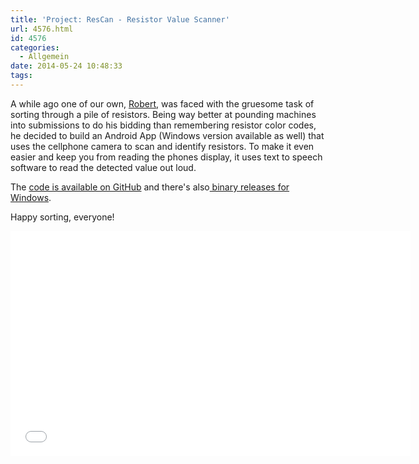 ```yaml
---
title: 'Project: ResCan - Resistor Value Scanner'
url: 4576.html
id: 4576
categories:
  - Allgemein
date: 2014-05-24 10:48:33
tags:
---
```


A while ago one of our own, [Robert](http://armageddon421.de/), was faced with the gruesome task of sorting through a pile of resistors.
Being way better at pounding machines into submissions to do his bidding than remembering resistor color codes, he decided to build an Android App (Windows version available as well) that uses the cellphone camera to scan and identify resistors.
To make it even easier and keep you from reading the phones display, it uses text to speech software to read the detected value out loud.

The [code is available on GitHub](https://github.com/armageddon421/ResCan) and there's also[ binary releases for Windows](https://github.com/armageddon421/ResCan/releases).

Happy sorting, everyone!
<iframe src="//www.youtube.com/embed/33-ZbLsykfc?feature=player_embedded" height="360" width="640" allowfullscreen="" frameborder="0"></iframe>
